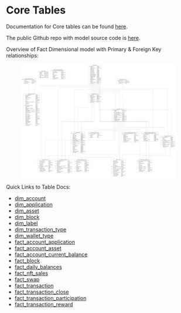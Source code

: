 # Core Tables

Documentation for Core tables can be found [here](https://flipsidecrypto.github.io/algorand-models/#!/overview).&#x20;

The public Github repo with model source code is [here](https://github.com/FlipsideCrypto/algorand-models).

Overview of Fact Dimensional model with Primary & Foreign Key relationships:

<figure><img src="../../../.gitbook/assets/Algorand - FACT- DIM (1).png" alt=""><figcaption></figcaption></figure>

Quick Links to Table Docs:

* [dim\_account](https://flipsidecrypto.github.io/algorand-models/#!/model/model.algorand\_models.core\_\_dim\_account)
* [dim\_application](https://flipsidecrypto.github.io/algorand-models/#!/model/model.algorand\_models.core\_\_dim\_application)
* [dim\_asset](https://flipsidecrypto.github.io/algorand-models/#!/model/model.algorand\_models.core\_\_dim\_asset)
* [dim\_block](https://flipsidecrypto.github.io/algorand-models/#!/model/model.algorand\_models.core\_\_dim\_block)
* [dim\_label](https://flipsidecrypto.github.io/algorand-models/#!/model/model.algorand\_models.core\_\_dim\_label)
* [dim\_transaction\_type](https://flipsidecrypto.github.io/algorand-models/#!/model/model.algorand\_models.core\_\_dim\_transaction\_type)
* [dim\_wallet\_type](https://flipsidecrypto.github.io/algorand-models/#!/model/model.algorand\_models.core\_\_dim\_wallet\_type)
* [fact\_account\_application](https://flipsidecrypto.github.io/algorand-models/#!/model/model.algorand\_models.core\_\_fact\_account\_application)
* [fact\_account\_asset](https://flipsidecrypto.github.io/algorand-models/#!/model/model.algorand\_models.core\_\_fact\_account\_asset)
* [fact\_account\_current\_balance](https://flipsidecrypto.github.io/algorand-models/#!/model/model.algorand\_models.core\_\_fact\_account\_current\_balance)
* [fact\_block](https://flipsidecrypto.github.io/algorand-models/#!/model/model.algorand\_models.core\_\_fact\_block)
* [fact\_daily\_balances](https://flipsidecrypto.github.io/algorand-models/#!/model/model.algorand\_models.core\_\_fact\_daily\_balances)
* [fact\_nft\_sales](https://flipsidecrypto.github.io/algorand-models/#!/model/model.algorand\_models.core\_\_fact\_nft\_sales)
* [fact\_swap](https://flipsidecrypto.github.io/algorand-models/#!/model/model.algorand\_models.core\_\_fact\_swap)
* [fact\_transaction](https://flipsidecrypto.github.io/algorand-models/#!/model/model.algorand\_models.core\_\_fact\_transaction)
* [fact\_transaction\_close](https://flipsidecrypto.github.io/algorand-models/#!/model/model.algorand\_models.core\_\_fact\_transaction\_close)
* [fact\_transaction\_participation](https://flipsidecrypto.github.io/algorand-models/#!/model/model.algorand\_models.core\_\_fact\_transaction\_participation)
* [fact\_transaction\_reward](https://flipsidecrypto.github.io/algorand-models/#!/model/model.algorand\_models.core\_\_fact\_transaction\_reward)

